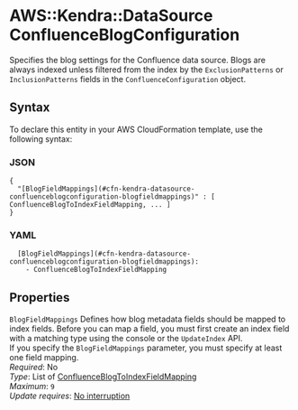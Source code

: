# AWS::Kendra::DataSource ConfluenceBlogConfiguration<a name="aws-properties-kendra-datasource-confluenceblogconfiguration"></a>

Specifies the blog settings for the Confluence data source\. Blogs are always indexed unless filtered from the index by the `ExclusionPatterns` or `InclusionPatterns` fields in the `ConfluenceConfiguration` object\.

## Syntax<a name="aws-properties-kendra-datasource-confluenceblogconfiguration-syntax"></a>

To declare this entity in your AWS CloudFormation template, use the following syntax:

### JSON<a name="aws-properties-kendra-datasource-confluenceblogconfiguration-syntax.json"></a>

```
{
  "[BlogFieldMappings](#cfn-kendra-datasource-confluenceblogconfiguration-blogfieldmappings)" : [ ConfluenceBlogToIndexFieldMapping, ... ]
}
```

### YAML<a name="aws-properties-kendra-datasource-confluenceblogconfiguration-syntax.yaml"></a>

```
  [BlogFieldMappings](#cfn-kendra-datasource-confluenceblogconfiguration-blogfieldmappings): 
    - ConfluenceBlogToIndexFieldMapping
```

## Properties<a name="aws-properties-kendra-datasource-confluenceblogconfiguration-properties"></a>

`BlogFieldMappings`  <a name="cfn-kendra-datasource-confluenceblogconfiguration-blogfieldmappings"></a>
Defines how blog metadata fields should be mapped to index fields\. Before you can map a field, you must first create an index field with a matching type using the console or the `UpdateIndex` API\.  
If you specify the `BlogFieldMappings` parameter, you must specify at least one field mapping\.  
*Required*: No  
*Type*: List of [ConfluenceBlogToIndexFieldMapping](aws-properties-kendra-datasource-confluenceblogtoindexfieldmapping.md)  
*Maximum*: `9`  
*Update requires*: [No interruption](https://docs.aws.amazon.com/AWSCloudFormation/latest/UserGuide/using-cfn-updating-stacks-update-behaviors.html#update-no-interrupt)